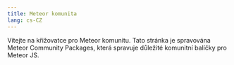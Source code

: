 ```yaml
---
title: Meteor komunita
lang: cs-CZ
---
```


Vítejte na křižovatce pro Meteor komunitu. Tato stránka je spravována Meteor Community Packages, která spravuje důležité komunitní balíčky pro Meteor JS.
